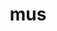 ---
title: mus
meaning: mouse
pos: nounthird
ch: animalia
genitive: muris
abbgender: m./f.
abbgender2: masc./fem.
gender: masculine/feminine
declension: third
---
